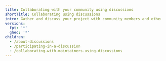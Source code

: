 ```yaml
---
title: Collaborating with your community using discussions
shortTitle: Collaborating using discussions
intro: Gather and discuss your project with community members and other maintainers.
versions:
  fpt: '*'
  ghec: '*'
children:
  - /about-discussions
  - /participating-in-a-discussion
  - /collaborating-with-maintainers-using-discussions
---
```

